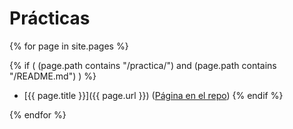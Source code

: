 
# Prácticas

{% for page in site.pages %}

  {% if (
    (page.path contains "/practica/")
    and 
    (page.path contains "/README.md")
    )
  %}
* [{{ page.title }}]({{ page.url }}) ([Página en el repo]({{site.repo_apuntes}}/tree/master/{{page.path}}))
  {% endif %}

{% endfor %}
